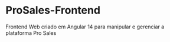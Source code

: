 # ProSales-Frontend
Frontend Web criado em Angular 14 para manipular e gerenciar a plataforma Pro Sales
